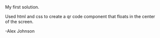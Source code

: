 My first solution.

Used html and css to create a qr code component that floats in the center of the screen.

-Alex Johnson
